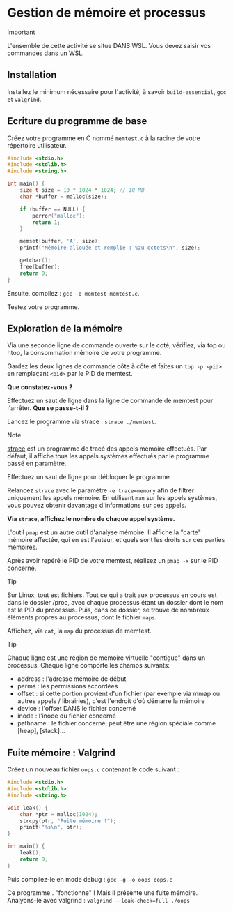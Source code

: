 # Gestion de mémoire et processus

> [!Important]
> L'ensemble de cette activité se situe DANS WSL.
> Vous devez saisir vos commandes dans un WSL.

## Installation

Installez le minimum nécessaire pour l'activité, à savoir `build-essential`, `gcc` et `valgrind`.

## Ecriture du programme de base

Créez votre programme en C nommé `memtest.c` à la racine de votre répertoire utilisateur.

```c
#include <stdio.h>
#include <stdlib.h>
#include <string.h>

int main() {
    size_t size = 10 * 1024 * 1024; // 10 MB
    char *buffer = malloc(size);

    if (buffer == NULL) {
        perror("malloc");
        return 1;
    }

    memset(buffer, 'A', size);
    printf("Mémoire allouée et remplie : %zu octets\n", size);

    getchar();
    free(buffer);
    return 0;
}
```

Ensuite, compilez : `gcc -o memtest memtest.c`.

Testez votre programme.

## Exploration de la mémoire

Via une seconde ligne de commande ouverte sur le coté, vérifiez, via top ou htop, la consommation mémoire de votre programme.

Gardez les deux lignes de commande côte à côte et faites un `top -p <pid>` en remplaçant `<pid>` par le PID de memtest.

**Que constatez-vous ?**

Effectuez un saut de ligne dans la ligne de commande de memtest pour l'arrêter. **Que se passe-t-il ?**

Lancez le programme via strace : `strace ./memtest`.

> [!Note]
> [strace](https://strace.io/) est un programme de tracé des appels mémoire effectués.
> Par défaut, il affiche tous les appels systèmes effectués par le programme passé en paramètre.

Effectuez un saut de ligne pour débloquer le programme.

Relancez `strace` avec le paramètre `-e trace=memory` afin de filtrer uniquement les appels mémoire.
En utilisant `man` sur les appels systèmes, vous pouvez obtenir davantage d'informations sur ces appels.

**Via `strace`, affichez le nombre de chaque appel système.**

L'outil `pmap` est un autre outil d'analyse mémoire.
Il affiche la "carte" mémoire affectée, qui en est l'auteur, et quels sont les droits sur ces parties mémoires.

Après avoir repéré le PID de votre memtest, réalisez un `pmap -x` sur le PID concerné.

> [!Tip]
> Sur Linux, tout est fichiers.
> Tout ce qui a trait aux processus en cours est dans le dossier /proc, avec chaque processus étant un dossier dont le nom est le PID du processus.
> Puis, dans ce dossier, se trouve de nombreux éléments propres au processus, dont le fichier `maps`.

Affichez, via `cat`, la `map` du processus de memtest.

> [!Tip]
> Chaque ligne est une région de mémoire virtuelle "contigue" dans un processus.
> Chaque ligne comporte les champs suivants:
> - address : l'adresse mémoire de début
> - perms : les permissions accordées
> - offset : si cette portion provient d'un fichier (par exemple via mmap ou autres appels / librairies), c'est l'endroit d'où démarre la mémoire
> - device : l'offset DANS le fichier concerné
> - inode : l'inode du fichier concerné
> - pathname : le fichier concerné, peut être une région spéciale comme [heap], [stack]...

## Fuite mémoire : Valgrind

Créez un nouveau fichier `oops.c` contenant le code suivant :

```c
#include <stdio.h>
#include <stdlib.h>
#include <string.h>

void leak() {
    char *ptr = malloc(1024);
    strcpy(ptr, "Fuite mémoire !");
    printf("%s\n", ptr);
}

int main() {
    leak();
    return 0;
}
```

Puis compilez-le en mode debug : `gcc -g -o oops oops.c`

Ce programme.. "fonctionne" ! Mais il présente une fuite mémoire. Analyons-le avec valgrind : `valgrind --leak-check=full ./oops`

